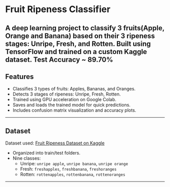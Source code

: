 # Fruit Ripeness Classifier

A deep learning project to classify 3 fruits(Apple, Orange and Banana) based on their 3 ripeness stages: **Unripe, Fresh, and Rotten**. Built using **TensorFlow** and trained on a custom Kaggle dataset.
Test Accuracy ~ 89.70%
---

##  Features

- Classifies 3 types of fruits: Apples, Bananas, and Oranges.
- Detects 3 stages of ripeness: Unripe, Fresh, Rotten.
- Trained using GPU acceleration on Google Colab.
- Saves and loads the trained model for quick predictions.
- Includes confusion matrix visualization and accuracy plots.

---

##  Dataset

Dataset used: [Fruit Ripeness Dataset on Kaggle](https://www.kaggle.com/datasets/leftin/fruit-ripeness-unripe-ripe-and-rotten)  
- Organized into train/test folders.
- Nine classes:
  - Unripe: `unripe apple`, `unripe banana`, `unripe orange`
  - Fresh: `freshapples`, `freshbanana`, `freshoranges`
  - Rotten: `rottenapples`, `rottenbanana`, `rottenoranges`

---
